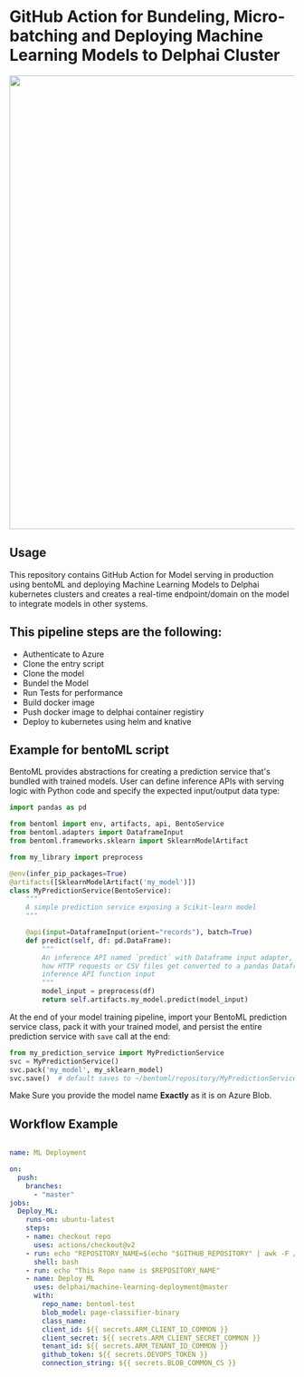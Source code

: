 # GitHub Action for Bundeling, Micro-batching and Deploying Machine Learning Models to Delphai Cluster 
[<img src="https://www.cengn.ca/wp-content/uploads/2017/11/docker.png" width="800px" margin-left="10px">](https://github.com/delphai/machine-learning-deployment)

## Usage

This repository contains GitHub Action for Model serving in production using bentoML and deploying Machine Learning Models to Delphai kubernetes clusters and creates a real-time endpoint/domain on the model to integrate models in other systems.

## This pipeline steps are the following:

- Authenticate to Azure 
- Clone the entry script
- Clone the model 
- Bundel the Model 
- Run Tests for performance 
- Build docker image 
- Push docker image to delphai container registiry
- Deploy to kubernetes using helm and knative

## Example for bentoML script

BentoML provides abstractions for creating a prediction service that's bundled with 
trained models. User can define inference APIs with serving logic with Python code and 
specify the expected input/output data type:

```python
import pandas as pd

from bentoml import env, artifacts, api, BentoService
from bentoml.adapters import DataframeInput
from bentoml.frameworks.sklearn import SklearnModelArtifact

from my_library import preprocess

@env(infer_pip_packages=True)
@artifacts([SklearnModelArtifact('my_model')])
class MyPredictionService(BentoService):
    """
    A simple prediction service exposing a Scikit-learn model
    """

    @api(input=DataframeInput(orient="records"), batch=True)
    def predict(self, df: pd.DataFrame):
        """
        An inference API named `predict` with Dataframe input adapter, which defines
        how HTTP requests or CSV files get converted to a pandas Dataframe object as the
        inference API function input
        """
        model_input = preprocess(df)
        return self.artifacts.my_model.predict(model_input)
```

At the end of your model training pipeline, import your BentoML prediction service
class, pack it with your trained model, and persist the entire prediction service with
`save` call at the end:

```python
from my_prediction_service import MyPredictionService
svc = MyPredictionService()
svc.pack('my_model', my_sklearn_model)
svc.save()  # default saves to ~/bentoml/repository/MyPredictionService/{version}/
```

Make Sure you provide the model name **Exactly** as it is on Azure Blob.


## Workflow Example

```yaml

name: ML Deployment

on:
  push:
    branches:
      - "master"
jobs:
  Deploy_ML:
    runs-on: ubuntu-latest
    steps:
    - name: checkout repo
      uses: actions/checkout@v2
    - run: echo "REPOSITORY_NAME=$(echo "$GITHUB_REPOSITORY" | awk -F / '{print $2}' | sed -e "s/:refs//")" >> $GITHUB_ENV
      shell: bash
    - run: echo "This Repo name is $REPOSITORY_NAME"
    - name: Deploy ML 
      uses: delphai/machine-learning-deployment@master
      with:
        repo_name: bentoml-test
        blob_model: page-classifier-binary
        class_name: 
        client_id: ${{ secrets.ARM_CLIENT_ID_COMMON }}
        client_secret: ${{ secrets.ARM_CLIENT_SECRET_COMMON }}
        tenant_id: ${{ secrets.ARM_TENANT_ID_COMMON }}
        github_token: ${{ secrets.DEVOPS_TOKEN }}
        connection_string: ${{ secrets.BLOB_COMMON_CS }}

```
